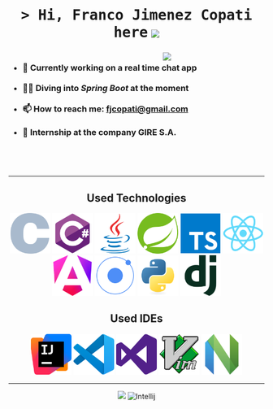 
<header align="left">
    <h1 align="center"><tt align="center">&gt; Hi, Franco Jimenez Copati here</tt> <img align="center" src="https://media.giphy.com/media/hvRJCLFzcasrR4ia7z/giphy.gif" width="35"> </h1>
    <div align="center">
        <img id='gif' align="right" src="https://media.giphy.com/media/CrFLL3CnRpw5ddlBMm/giphy.gif" width="200">
        <h3 align="left">
            <ul>
                <br>
                <li>🔭 Currently working on a real time chat app</li>
                <br>
                <li>👨‍🎓 Diving into <i>Spring Boot</i> at the moment</li>
                <br>
                <li>📫 How to reach me: <a href="">fjcopati@gmail.com</a></li>
                <br>
                <li>💼 Internship at the company GIRE S.A.</li>
                <br>
            </ul>
        </h3>
    </div>
</header>
<hr>
<div align="center">
    <h2 align="center">Used Technologies</h2>
    <div align="center">
        <img src="https://github.com/devicons/devicon/blob/master/icons/c/c-original.svg" alt="C" width="80">
        <img src="https://github.com/devicons/devicon/blob/master/icons/csharp/csharp-original.svg" alt="C#" width="80">
        <img src="https://github.com/devicons/devicon/blob/master/icons/java/java-original.svg" alt="Java" width="80">
        <img src="https://github.com/devicons/devicon/blob/master/icons/spring/spring-original.svg" alt="Spring Boot" width="80">
        <img src="https://github.com/devicons/devicon/blob/master/icons/typescript/typescript-original.svg" alt="TypeScript" width="80">
        <img src="https://github.com/devicons/devicon/blob/master/icons/react/react-original.svg" alt="React" width="80">
        <img src="https://github.com/devicons/devicon/blob/master/icons/angular/angular-original.svg" alt="Angular" width="80">
        <img src="https://github.com/devicons/devicon/blob/master/icons/ionic/ionic-original.svg" alt="Ionic" width="80">
        <img src="https://github.com/devicons/devicon/blob/master/icons/python/python-original.svg" alt="Python" width="80">
        <img src="https://github.com/devicons/devicon/blob/master/icons/django/django-plain.svg" alt="Django" width="80">
    </div>
    <h2 align="center">Used IDEs</h2>
    <div align="center">
        <img src="https://github.com/devicons/devicon/blob/master/icons/intellij/intellij-original.svg" alt="Intellij" width="80">
        <img src="https://github.com/devicons/devicon/blob/master/icons/vscode/vscode-original.svg" alt="VsCode" width="80">
        <img src="https://github.com/devicons/devicon/blob/master/icons/visualstudio/visualstudio-plain.svg" alt="Visual Studio" width="80">
        <img src="https://github.com/devicons/devicon/blob/master/icons/vim/vim-original.svg" alt="Vi Improved" width="80">
        <img src="https://github.com/devicons/devicon/blob/master/icons/neovim/neovim-original.svg" alt="Neovim" width="80">
    </div>
</div>
<hr>
<footer align="center">
    <p align="center">
        <img src="https://github-readme-stats.vercel.app/api?username=francojimenezcopati&include_all_commits=true&show_icons=true&theme=radical" height="250">
        <img src="https://github-readme-stats.vercel.app/api/top-langs/?username=francojimenezcopati&layout=compact&hide=css&theme=radical" alt="Intellij" height="250">
    </p>
</footer>

